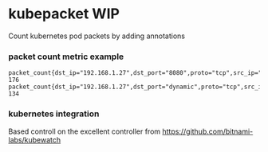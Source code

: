 # kubepacket WIP

Count kubernetes pod packets by adding annotations

### packet count metric example

    packet_count{dst_ip="192.168.1.27",dst_port="8080",proto="tcp",src_ip="192.168.1.27",src_port="dynamic"} 176
    packet_count{dst_ip="192.168.1.27",dst_port="dynamic",proto="tcp",src_ip="192.168.1.27",src_port="8080"} 134

### kubernetes integration

Based controll on the excellent controller from https://github.com/bitnami-labs/kubewatch
